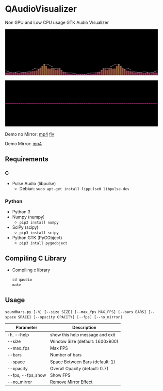 QAudioVisualizer
===
Non GPU and Low CPU usage GTK Audio Visualizer

![Demo2](https://raw.githubusercontent.com/raphaelquintao/QAudioVisualizer/master/demo/demo2.gif)

![Demo1](https://raw.githubusercontent.com/raphaelquintao/QAudioVisualizer/master/demo/demo1.gif)

Demo no Mirror:
[mp4](https://raw.githubusercontent.com/raphaelquintao/QAudioVisualizer/master/demo/demo2.mp4)
[flv](https://raw.githubusercontent.com/raphaelquintao/QAudioVisualizer/master/demo/demo2.flv)

Demo Mirror:
[mp4](https://raw.githubusercontent.com/raphaelquintao/QAudioVisualizer/master/demo/demo1.mp4)


## Requirements

### C

- Pulse Audio (libpulse)
    - Debian: `sudo apt-get install lippulse0 libpulse-dev`
    
### Python

- Python 3
- Numpy (numpy)
    - `pip3 install numpy`
- SciPy (scipy)
    - `pip3 install scipy`
- Python GTK (PyGObject)
    - `pip3 intall pygoobject`

## Compiling C Library

 - Compiling c library
    
    `cd qaudio`\
    `make`


## Usage

`soundbars.py [-h] [--size SIZE] [--max_fps MAX_FPS] [--bars BARS] [--space SPACE] [--opacity OPACITY] [--fps] [--no_mirror]`


Parameter | Description 
----------|------------
-h, --help | show this help message and exit
--size | Window Size (default: 1600x900)
--max_fps | Max FPS
--bars | Number of bars
--space | Space Between Bars (default: 1)
--opacity | Overall Opacity (default: 0.7)
--fps, --fps_show | Show FPS
--no_mirror | Remove Mirror Effect
